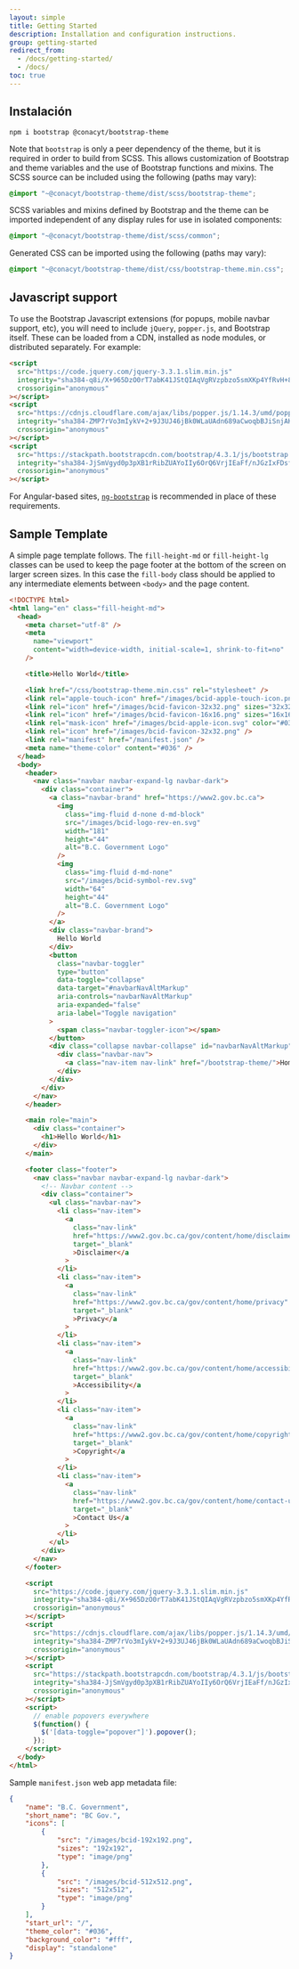 ```yaml
---
layout: simple
title: Getting Started
description: Installation and configuration instructions.
group: getting-started
redirect_from:
  - /docs/getting-started/
  - /docs/
toc: true
---
```


## Instalación
```
npm i bootstrap @conacyt/bootstrap-theme
```

Note that `bootstrap` is only a peer dependency of the theme, but it is required in order
to build from SCSS. This allows customization of Bootstrap and theme variables and the use
of Bootstrap functions and mixins. The SCSS source can be included using the following
(paths may vary):

```scss
@import "~@conacyt/bootstrap-theme/dist/scss/bootstrap-theme";
```

SCSS variables and mixins defined by Bootstrap and the theme can be imported independent of
any display rules for use in isolated components:

```scss
@import "~@conacyt/bootstrap-theme/dist/scss/common";
```

Generated CSS can be imported using the following (paths may vary):

```css
@import "~@conacyt/bootstrap-theme/dist/css/bootstrap-theme.min.css";
```

## Javascript support

To use the Bootstrap Javascript extensions (for popups, mobile navbar support, etc), you will
need to include `jQuery`, `popper.js`, and Bootstrap itself. These can be loaded from a CDN,
installed as node modules, or distributed separately. For example:

```html
<script
  src="https://code.jquery.com/jquery-3.3.1.slim.min.js"
  integrity="sha384-q8i/X+965DzO0rT7abK41JStQIAqVgRVzpbzo5smXKp4YfRvH+8abtTE1Pi6jizo"
  crossorigin="anonymous"
></script>
<script
  src="https://cdnjs.cloudflare.com/ajax/libs/popper.js/1.14.3/umd/popper.min.js"
  integrity="sha384-ZMP7rVo3mIykV+2+9J3UJ46jBk0WLaUAdn689aCwoqbBJiSnjAK/l8WvCWPIPm49"
  crossorigin="anonymous"
></script>
<script
  src="https://stackpath.bootstrapcdn.com/bootstrap/4.3.1/js/bootstrap.min.js"
  integrity="sha384-JjSmVgyd0p3pXB1rRibZUAYoIIy6OrQ6VrjIEaFf/nJGzIxFDsf4x0xIM+B07jRM"
  crossorigin="anonymous"
></script>
```

For Angular-based sites, [`ng-bootstrap`](https://ng-bootstrap.github.io/) is recommended
in place of these requirements.

## Sample Template

A simple page template follows. The `fill-height-md` or `fill-height-lg` classes can be
used to keep the page footer at the bottom of the screen on larger screen sizes. In this
case the `fill-body` class should be applied to any intermediate elements between `<body>`
and the page content.

```html
<!DOCTYPE html>
<html lang="en" class="fill-height-md">
  <head>
    <meta charset="utf-8" />
    <meta
      name="viewport"
      content="width=device-width, initial-scale=1, shrink-to-fit=no"
    />

    <title>Hello World</title>

    <link href="/css/bootstrap-theme.min.css" rel="stylesheet" />
    <link rel="apple-touch-icon" href="/images/bcid-apple-touch-icon.png" sizes="180x180" />
    <link rel="icon" href="/images/bcid-favicon-32x32.png" sizes="32x32" type="image/png" />
    <link rel="icon" href="/images/bcid-favicon-16x16.png" sizes="16x16" type="image/png" />    
    <link rel="mask-icon" href="/images/bcid-apple-icon.svg" color="#036" />
    <link rel="icon" href="/images/bcid-favicon-32x32.png" />
    <link rel="manifest" href="/manifest.json" />
    <meta name="theme-color" content="#036" />
  </head>
  <body>
    <header>
      <nav class="navbar navbar-expand-lg navbar-dark">
        <div class="container">
          <a class="navbar-brand" href="https://www2.gov.bc.ca">
            <img
              class="img-fluid d-none d-md-block"
              src="/images/bcid-logo-rev-en.svg"
              width="181"
              height="44"
              alt="B.C. Government Logo"
            />
            <img
              class="img-fluid d-md-none"
              src="/images/bcid-symbol-rev.svg"
              width="64"
              height="44"
              alt="B.C. Government Logo"
            />
          </a>
          <div class="navbar-brand">
            Hello World
          </div>
          <button
            class="navbar-toggler"
            type="button"
            data-toggle="collapse"
            data-target="#navbarNavAltMarkup"
            aria-controls="navbarNavAltMarkup"
            aria-expanded="false"
            aria-label="Toggle navigation"
          >
            <span class="navbar-toggler-icon"></span>
          </button>
          <div class="collapse navbar-collapse" id="navbarNavAltMarkup">
            <div class="navbar-nav">
              <a class="nav-item nav-link" href="/bootstrap-theme/">Home</a>
            </div>
          </div>
        </div>
      </nav>
    </header>

    <main role="main">
      <div class="container">
        <h1>Hello World</h1>
      </div>
    </main>

    <footer class="footer">
      <nav class="navbar navbar-expand-lg navbar-dark">
        <!-- Navbar content -->
        <div class="container">
          <ul class="navbar-nav">
            <li class="nav-item">
              <a
                class="nav-link"
                href="https://www2.gov.bc.ca/gov/content/home/disclaimer"
                target="_blank"
                >Disclaimer</a
              >
            </li>
            <li class="nav-item">
              <a
                class="nav-link"
                href="https://www2.gov.bc.ca/gov/content/home/privacy"
                target="_blank"
                >Privacy</a
              >
            </li>
            <li class="nav-item">
              <a
                class="nav-link"
                href="https://www2.gov.bc.ca/gov/content/home/accessibility"
                target="_blank"
                >Accessibility</a
              >
            </li>
            <li class="nav-item">
              <a
                class="nav-link"
                href="https://www2.gov.bc.ca/gov/content/home/copyright"
                target="_blank"
                >Copyright</a
              >
            </li>
            <li class="nav-item">
              <a
                class="nav-link"
                href="https://www2.gov.bc.ca/gov/content/home/contact-us"
                target="_blank"
                >Contact Us</a
              >
            </li>
          </ul>
        </div>
      </nav>
    </footer>

    <script
      src="https://code.jquery.com/jquery-3.3.1.slim.min.js"
      integrity="sha384-q8i/X+965DzO0rT7abK41JStQIAqVgRVzpbzo5smXKp4YfRvH+8abtTE1Pi6jizo"
      crossorigin="anonymous"
    ></script>
    <script
      src="https://cdnjs.cloudflare.com/ajax/libs/popper.js/1.14.3/umd/popper.min.js"
      integrity="sha384-ZMP7rVo3mIykV+2+9J3UJ46jBk0WLaUAdn689aCwoqbBJiSnjAK/l8WvCWPIPm49"
      crossorigin="anonymous"
    ></script>
    <script
      src="https://stackpath.bootstrapcdn.com/bootstrap/4.3.1/js/bootstrap.min.js"
      integrity="sha384-JjSmVgyd0p3pXB1rRibZUAYoIIy6OrQ6VrjIEaFf/nJGzIxFDsf4x0xIM+B07jRM"
      crossorigin="anonymous"
    ></script>
    <script>
      // enable popovers everywhere
      $(function() {
        $('[data-toggle="popover"]').popover();
      });
    </script>
  </body>
</html>
```

Sample `manifest.json` web app metadata file:

```json
{
    "name": "B.C. Government",
    "short_name": "BC Gov.",
    "icons": [
        {
            "src": "/images/bcid-192x192.png",
            "sizes": "192x192",
            "type": "image/png"
        },
        {
            "src": "/images/bcid-512x512.png",
            "sizes": "512x512",
            "type": "image/png"
        }
    ],
    "start_url": "/",
    "theme_color": "#036",
    "background_color": "#fff",
    "display": "standalone"
}
```
